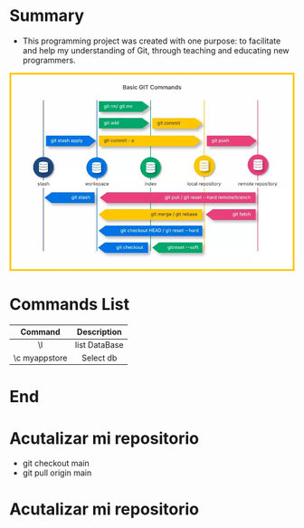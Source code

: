 # Summary

- This programming project was created with one purpose: to facilitate and help my understanding of Git, through teaching and educating new programmers.

![Header](.\src\custom\img\00_commands.jpg)

# Commands List

| Command | Description |
| :-----: | :-----: |
| \l            | list DataBase |
| \c myappstore | Select db |

# End   


# Acutalizar mi repositorio

- git checkout main
- git pull origin main

# Acutalizar mi repositorio



